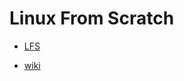 # Linux From Scratch

* [LFS](https://www.linuxfromscratch.org/)

* [wiki](https://wiki.c2.com/?LinuxFromScratch)

